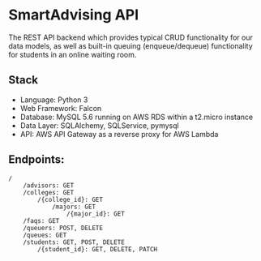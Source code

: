 # SmartAdvising API

The REST API backend which provides typical CRUD functionality for our data models, as well as built-in queuing (enqueue/dequeue) functionality for students in an online waiting room.

## Stack
* Language: Python 3
* Web Framework: Falcon 
* Database: MySQL 5.6 running on AWS RDS within a t2.micro instance
* Data Layer: SQLAlchemy, SQLService, pymysql
* API: AWS API Gateway as a reverse proxy for AWS Lambda

## Endpoints:

```
/
    /advisors: GET
    /colleges: GET
        /{college_id}: GET
            /majors: GET
                /{major_id}: GET
    /faqs: GET
    /queuers: POST, DELETE
    /queues: GET
    /students: GET, POST, DELETE
        /{student_id}: GET, DELETE, PATCH
```
